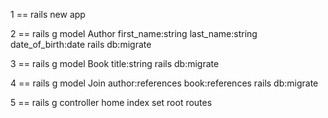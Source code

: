 1 == rails new app

2 == rails g model Author first_name:string last_name:string date_of_birth:date
     rails db:migrate

3 == rails g model Book title:string
     rails db:migrate

4 == rails g model Join author:references book:references
     rails db:migrate

5 == rails g controller home index
     set root routes